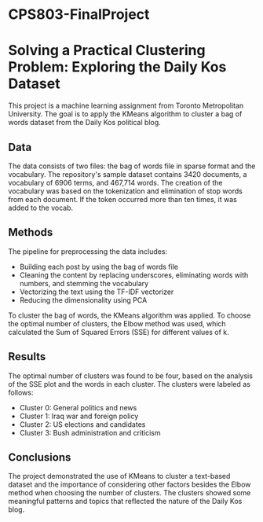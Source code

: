 # CPS803-FinalProject

# Solving a Practical Clustering Problem: Exploring the Daily Kos Dataset

This project is a machine learning assignment from Toronto Metropolitan University. The goal is to apply the KMeans algorithm to cluster a bag of words dataset from the Daily Kos political blog.

## Data

The data consists of two files: the bag of words file in sparse format and the vocabulary. The repository's sample dataset contains 3420 documents, a vocabulary of 6906 terms, and 467,714 words. The creation of the vocabulary was based on the tokenization and elimination of stop words from each document. If the token occurred more than ten times, it was added to the vocab.

## Methods

The pipeline for preprocessing the data includes:

- Building each post by using the bag of words file
- Cleaning the content by replacing underscores, eliminating words with numbers, and stemming the vocabulary
- Vectorizing the text using the TF-IDF vectorizer
- Reducing the dimensionality using PCA

To cluster the bag of words, the KMeans algorithm was applied. To choose the optimal number of clusters, the Elbow method was used, which calculated the Sum of Squared Errors (SSE) for different values of k.

## Results

The optimal number of clusters was found to be four, based on the analysis of the SSE plot and the words in each cluster. The clusters were labeled as follows:

- Cluster 0: General politics and news
- Cluster 1: Iraq war and foreign policy
- Cluster 2: US elections and candidates
- Cluster 3: Bush administration and criticism

## Conclusions

The project demonstrated the use of KMeans to cluster a text-based dataset and the importance of considering other factors besides the Elbow method when choosing the number of clusters. The clusters showed some meaningful patterns and topics that reflected the nature of the Daily Kos blog.
